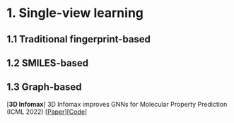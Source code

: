 # 1. Single-view learning

## 1.1 Traditional fingerprint-based



## 1.2 SMILES-based



## 1.3 Graph-based

[**3D Infomax**] 3D Infomax improves GNNs for Molecular Property Prediction (ICML 2022) [[Paper](https://proceedings.mlr.press/v162/stark22a.html)]\[[Code](https://github.com/hannesstark/3dinfomax)]

